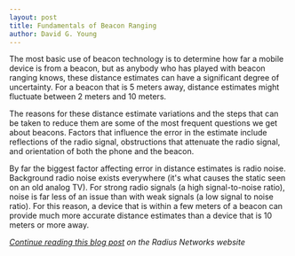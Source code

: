 ```yaml
---
layout: post
title: Fundamentals of Beacon Ranging
author: David G. Young
---
```


The most basic use of beacon technology is to determine how far a mobile device is from a beacon, but as anybody who has played with beacon ranging knows, these distance estimates can have a significant degree of uncertainty.  For a beacon that is 5 meters away, distance estimates might fluctuate between 2 meters and 10 meters.

The reasons for these distance estimate variations and the steps that can be taken to reduce them are some of the most frequent questions we get about beacons.  Factors that influence the error in the estimate include reflections of the radio signal, obstructions that attenuate the radio signal, and orientation of both the phone and the beacon.

By far the biggest factor affecting error in distance estimates is radio noise.  Background radio noise exists everywhere (it's what causes the static seen on an old analog TV).  For strong radio signals (a high signal-to-noise ratio), noise is far less of an issue than with weak signals (a low signal to noise ratio).  For this reason, a device that is within a few meters of a beacon can provide much more accurate distance estimates than a device that is 10 meters or more away.

<i>[Continue reading this blog post](http://developer.radiusnetworks.com/2014/12/04/fundamentals-of-beacon-ranging) on the Radius Networks website</i>